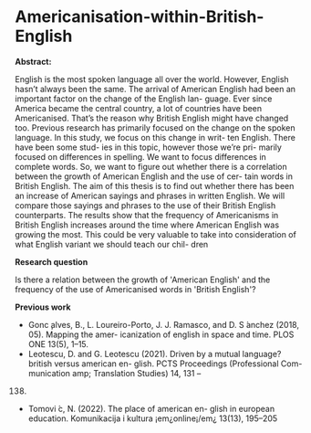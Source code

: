 # Americanisation-within-British-English
**Abstract:**

English is the most spoken language all
over the world. However, English hasn’t
always been the same. The arrival of
American English had been an important
factor on the change of the English lan-
guage. Ever since America became the
central country, a lot of countries have
been Americanised. That’s the reason why
British English might have changed too.
Previous research has primarily focused
on the change on the spoken language. In
this study, we focus on this change in writ-
ten English. There have been some stud-
ies in this topic, however those we’re pri-
marily focused on differences in spelling.
We want to focus differences in complete
words. So, we want to figure out whether
there is a correlation between the growth
of American English and the use of cer-
tain words in British English. The aim
of this thesis is to find out whether there
has been an increase of American sayings
and phrases in written English. We will
compare those sayings and phrases to the
use of their British English counterparts.
The results show that the frequency of
Americanisms in British English increases
around the time where American English
was growing the most. This could be very
valuable to take into consideration of what
English variant we should teach our chil-
dren

**Research question**

Is there a relation between the growth of 'American English' and the frequency of the use of Americanised words in 'British English'?

**Previous work**
- Gonc ̧alves, B., L. Loureiro-Porto, J. J. Ramasco,
and D. S ́anchez (2018, 05). Mapping the amer-
icanization of english in space and time. PLOS
ONE 13(5), 1–15.
- Leotescu, D. and G. Leotescu (2021). Driven by
a mutual language? british versus american en-
glish. PCTS Proceedings (Professional Com-
munication amp; Translation Studies) 14, 131 –
138.
- Tomovi ́c, N. (2022). The place of american en-
glish in european education. Komunikacija i
kultura ¡em¿online¡/em¿ 13(13), 195–205

